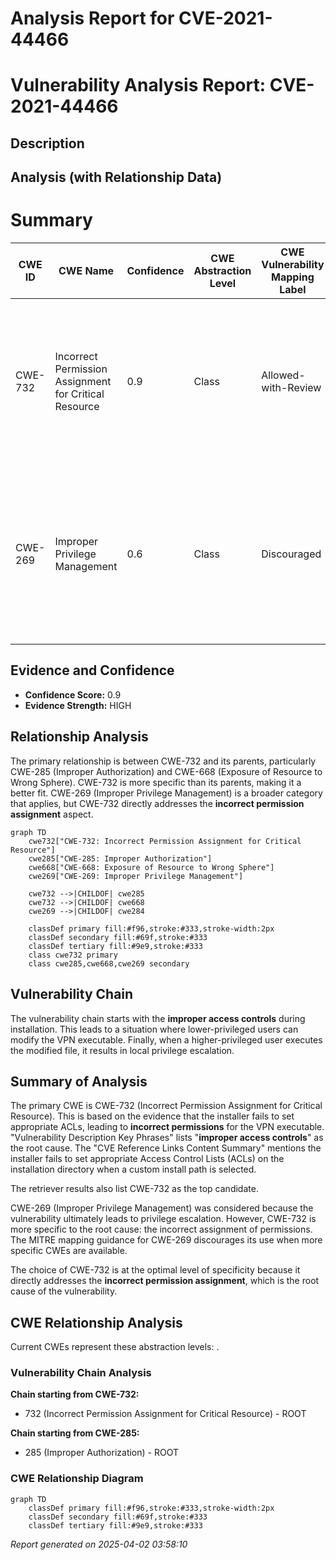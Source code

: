 # Analysis Report for CVE-2021-44466

# Vulnerability Analysis Report: CVE-2021-44466

## Description



## Analysis (with Relationship Data)

# Summary
| CWE ID | CWE Name | Confidence | CWE Abstraction Level | CWE Vulnerability Mapping Label | CWE-Vulnerability Mapping Notes |
|---|---|---|---|---|---|
| CWE-732 | Incorrect Permission Assignment for Critical Resource | 0.9 | Class | Allowed-with-Review | Primary CWE: The installer **incorrectly assigns permissions**, allowing lower-privileged users to replace the VPN executable. |
| CWE-269 | Improper Privilege Management | 0.6 | Class | Discouraged | Secondary Candidate: The **improper access controls** can be seen as a failure in privilege management, but CWE-732 is a more direct match. |

## Evidence and Confidence

*   **Confidence Score:** 0.9
*   **Evidence Strength:** HIGH

## Relationship Analysis
The primary relationship is between CWE-732 and its parents, particularly CWE-285 (Improper Authorization) and CWE-668 (Exposure of Resource to Wrong Sphere). CWE-732 is more specific than its parents, making it a better fit. CWE-269 (Improper Privilege Management) is a broader category that applies, but CWE-732 directly addresses the **incorrect permission assignment** aspect.

```mermaid
graph TD
    cwe732["CWE-732: Incorrect Permission Assignment for Critical Resource"]
    cwe285["CWE-285: Improper Authorization"]
    cwe668["CWE-668: Exposure of Resource to Wrong Sphere"]
    cwe269["CWE-269: Improper Privilege Management"]

    cwe732 -->|CHILDOF| cwe285
    cwe732 -->|CHILDOF| cwe668
    cwe269 -->|CHILDOF| cwe284

    classDef primary fill:#f96,stroke:#333,stroke-width:2px
    classDef secondary fill:#69f,stroke:#333
    classDef tertiary fill:#9e9,stroke:#333
    class cwe732 primary
    class cwe285,cwe668,cwe269 secondary
```

## Vulnerability Chain
The vulnerability chain starts with the **improper access controls** during installation. This leads to a situation where lower-privileged users can modify the VPN executable. Finally, when a higher-privileged user executes the modified file, it results in local privilege escalation.

## Summary of Analysis
The primary CWE is CWE-732 (Incorrect Permission Assignment for Critical Resource). This is based on the evidence that the installer fails to set appropriate ACLs, leading to **incorrect permissions** for the VPN executable. "Vulnerability Description Key Phrases" lists "**improper access controls**" as the root cause. The "CVE Reference Links Content Summary" mentions the installer fails to set appropriate Access Control Lists (ACLs) on the installation directory when a custom install path is selected.

The retriever results also list CWE-732 as the top candidate.

CWE-269 (Improper Privilege Management) was considered because the vulnerability ultimately leads to privilege escalation. However, CWE-732 is more specific to the root cause: the incorrect assignment of permissions. The MITRE mapping guidance for CWE-269 discourages its use when more specific CWEs are available.

The choice of CWE-732 is at the optimal level of specificity because it directly addresses the **incorrect permission assignment**, which is the root cause of the vulnerability.


## CWE Relationship Analysis

Current CWEs represent these abstraction levels: .


### Vulnerability Chain Analysis

**Chain starting from CWE-732:**
- 732 (Incorrect Permission Assignment for Critical Resource) - ROOT


**Chain starting from CWE-285:**
- 285 (Improper Authorization) - ROOT



### CWE Relationship Diagram

```mermaid
graph TD
    classDef primary fill:#f96,stroke:#333,stroke-width:2px
    classDef secondary fill:#69f,stroke:#333
    classDef tertiary fill:#9e9,stroke:#333
```



*Report generated on 2025-04-02 03:58:10*
